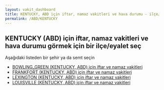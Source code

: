 ```yaml
---
layout: vakit_dashboard
title: KENTUCKY, ABD için iftar, namaz vakitleri ve hava durumu - ilçe/eyalet seç
permalink: /ABD/KENTUCKY
---
```


## KENTUCKY (ABD) için iftar, namaz vakitleri ve hava durumu  görmek için bir ilçe/eyalet seç

Aşağıdaki listeden bir şehir ya da semt seçin

* [BOWLING_GREEN (KENTUCKY, ABD) için iftar ve namaz vakitleri](/ABD/KENTUCKY/BOWLING_GREEN)
* [FRANKFORT (KENTUCKY, ABD) için iftar ve namaz vakitleri](/ABD/KENTUCKY/FRANKFORT)
* [LEXINGTON (KENTUCKY, ABD) için iftar ve namaz vakitleri](/ABD/KENTUCKY/LEXINGTON)
* [LOUISVILLE (KENTUCKY, ABD) için iftar ve namaz vakitleri](/ABD/KENTUCKY/LOUISVILLE)

<script type="text/javascript">
  var GLOBAL_COUNTRY = 'ABD';
  var GLOBAL_CITY = 'KENTUCKY';
  var GLOBAL_STATE = 'KENTUCKY';
</script>

